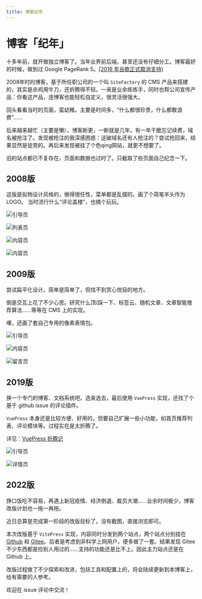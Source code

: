 ```yaml
---
title: 博客纪年
---
```


# 博客「纪年」
十多年前，就开做独立博客了。当年业界前后端，甚至还没有仔细分工。博客最好的时候，做到过 Google PageRank 5。[(2016 年谷歌正式取消支持)](https://searchengineland.com/google-has-confirmed-they-are-removing-toolbar-pagerank-244230)

2008年时的博客，基于所任职公司的一个叫 `SiteFactory` 的 CMS 产品来搭建的，其实是杀鸡用牛刀，还折腾得不轻。一来是业余练练手，同时也帮公司宣传产品：你看这产品，连博客也能轻松自定义，很灵活很强大。

回头看看当时的页面，蛮幼稚。主要是时间多，“什么都很珍贵，什么都敢浪费”……

后来越来越忙（主要是懒），博客断更，一断就是几年。有一年干脆忘记续费，域名被抢注了。发现被抢注的我深感困惑：这破域名还有人抢注的？尝试抢回来，结果显然是徒劳的。再后来发现被挂了个色qing网站，就更不想要了。

旧的站点都已不复存在，页面和数据也过时了。只截取了些页面自己纪念一下。

## 2008版
这版是拟物设计风格的，做得很任性，菜单都是乱摆的。画了个简笔羊头作为 LOGO。
当时流行什么“评论盖楼”，也搞个玩玩。

![引导页](/assets/history/ver-2008-index.jpg)

![列表页](/assets/history/ver-2008-list.jpg)

![内容页](/assets/history/ver-2008-content.jpg)

![内容页](/assets/history/ver-2008-content2.jpg)

## 2009版
尝试扁平化设计。简单是简单了，但找不到赏心悦目的地方。

倒是交互上花了不少心思。研究什么顶/踩一下、标签云、随机文章、文章智能推荐算法……等等在 CMS 上的实现。

噢，还画了套自己专用的像素表情包。

![引导页](/assets/history/ver-2009-index.jpg)

![内容页](/assets/history/ver-2009-content.jpg) 

![留言页](/assets/history/ver-2009-address.jpg)

## 2019版
换一个专门的博客、文档系统吧。选来选去，最后使用 `VuePress` 实现，还找了个基于 github issue 的评论插件。

`VuePress` 本身还是比较方便、好用的，但要自己扩展一些小功能，如首页推荐列表、评论模块等。过程实在是太折腾了。

详见：[VuePress 折腾记](/ARCHIVE/vuepress-play-around)

![引导页](/assets/history/ver-2019-index.png)

![详情页](/assets/history/ver-2019-content.png)

## 2022版
挣口饭吃不容易，再遇上新冠疫情、经济倒退、裁员大潮……业余时间极少，博客改版计划也一拖一再拖。

近日总算是完成第一阶段的改版目标了。没有截图，直接浏览即可。

本次改版基于 `VitePress` 实现，内容同时分发到两个站点，两个站点分别挂在 [Github](https://ceil.top) 和 [Gitee](https://kevinsheep.gitee.io/blog)。后者是考虑到非科学上网用户，便多做了一套。结果发现 Gitee 不少东西都是捡别人用过的……支持的功能还是比不上。因此主力站点还是在 Github 上。

改版过程做了不少探索和改进，包括工具和配置上的，将会陆续更新到本博客上，给有需要的人参考。

欢迎在 issue 评论中交流！